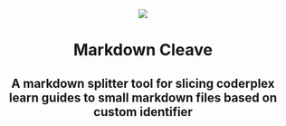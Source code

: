 <p align="center">
  <img src="https://i.imgur.com/GhH5qXWt.png"/>
</p>
<h1 align="center">Markdown Cleave</h1>
<h2 align="center">A markdown splitter tool for slicing coderplex learn guides to small markdown files based on custom identifier
</h2>
